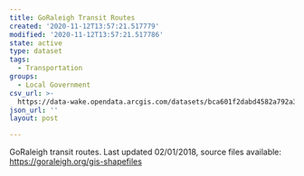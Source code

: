```yaml
---
title: GoRaleigh Transit Routes
created: '2020-11-12T13:57:21.517779'
modified: '2020-11-12T13:57:21.517786'
state: active
type: dataset
tags:
  - Transportation
groups:
  - Local Government
csv_url: >-
  https://data-wake.opendata.arcgis.com/datasets/bca601f2dabd4582a792a3d7d0ebf782_0.csv?outSR=%7B%22latestWkid%22%3A3857%2C%22wkid%22%3A102100%7D
json_url: ''
layout: post

---
```

GoRaleigh transit routes. Last updated 02/01/2018, source files available: https://goraleigh.org/gis-shapefiles

